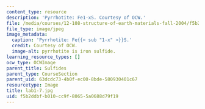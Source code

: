 ```yaml
---
content_type: resource
description: 'Pyrrhotite: Fe1-xS. Courtesy of OCW.'
file: /media/courses/12-108-structure-of-earth-materials-fall-2004/f5b2ddbfb010cc9f80655a0688d79f19_lab1-7.jpg
file_type: image/jpeg
image_metadata:
  caption: 'Pyrrhotite: Fe{{< sub "1-x" >}}S.'
  credit: Courtesy of OCW.
  image-alt: pyrrhotite is iron sulfide.
learning_resource_types: []
ocw_type: OCWImage
parent_title: Sulfides
parent_type: CourseSection
parent_uid: 63dcdc73-4b0f-ec00-8bde-580930401c67
resourcetype: Image
title: lab1-7.jpg
uid: f5b2ddbf-b010-cc9f-8065-5a0688d79f19
---
```


